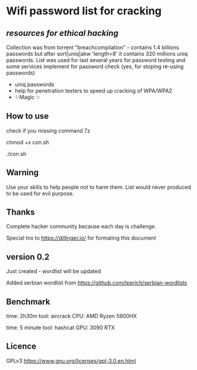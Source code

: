 # Wifi password list for cracking
## _resources for ethical hacking_

Collection was from torrent "breachcompilation" - contains 1.4 billions passwords but after sort|uniq|akw 'length>8' it contains 320 millions uniq passwords. List was used for last several years for password testing and some services implement for password check (yes, for stoping re-using passwords) 

- uniq passwords
- help for penetration testers to speed up cracking of WPA/WPA2
- ✨Magic ✨

## How to use
check if you missing command 7z 

chmod +x con.sh

./con.sh


## Warning

Use your skills to help people not to harm them. List would never produced to be used for evil purpose.

## Thanks 
Complete hacker community because each day is challenge. 

Special tnx to https://dillinger.io/ for formating this document

## version 0.2
Just created - wordlist will be updated

Added serbian wordlist from https://github.com/tperich/serbian-wordlists

## Benchmark

time: 2h30m 
tool: aircrack 
CPU: AMD Ryzen 5900HX

time: 5 minute 
tool: hashcat 
GPU: 3090 RTX

## Licence
GPLv3 https://www.gnu.org/licenses/gpl-3.0.en.html
